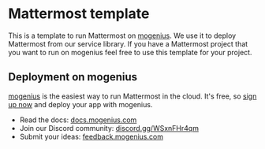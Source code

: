 # Mattermost template
This is a template to run Mattermost on [mogenius](https://mogenius.com). We use it to deploy Mattermost from our service library. If you have a Mattermost project that you want to run on mogenius feel free to use this template for your project.
## Deployment on mogenius
[mogenius](https://mogenius.com) is the easiest way to run Mattermost in the cloud. It's free, so [sign up now](https://studio.mogenius.com/user/registration) and deploy your app with mogenius.
- Read the docs: [docs.mogenius.com](https://docs.mogenius.com)
- Join our Discord community: [discord.gg/WSxnFHr4qm](https://discord.gg/WSxnFHr4qm)
- Submit your ideas: [feedback.mogenius.com](https://feedback.mogenius.com)

